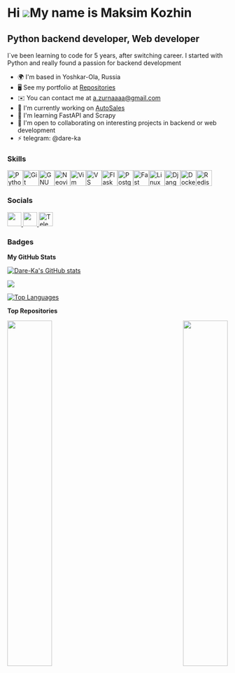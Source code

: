 Hi ![](https://user-images.githubusercontent.com/18350557/176309783-0785949b-9127-417c-8b55-ab5a4333674e.gif)My name is Maksim Kozhin
=====================================================================================================================================

Python backend developer, Web developer
---------------------------------------

I\`ve been learning to code for 5 years, after switching career. I started with Python and really found a passion for backend development

* 🌍  I'm based in Yoshkar-Ola, Russia
* 🖥️  See my portfolio at [Repositories](http://github.com/Dare-Ka?tab=repositories)
* ✉️  You can contact me at [a.zurnaaaa@gmail.com](mailto:a.zurnaaaa@gmail.com)
* 🚀  I'm currently working on [AutoSales](http://github.com/Dare-Ka/AutoSales)
* 🧠  I'm learning FastAPI and Scrapy
* 🤝  I'm open to collaborating on interesting projects in backend or web development
* ⚡  telegram: @dare-ka

### Skills

<p align="left">
<a href="https://www.python.org/" target="_blank" rel="noreferrer"><img src="https://raw.githubusercontent.com/danielcranney/readme-generator/main/public/icons/skills/python-colored.svg" width="36" height="36" alt="Python" /></a><a href="https://git-scm.com/" target="_blank" rel="noreferrer"><img src="https://raw.githubusercontent.com/danielcranney/readme-generator/main/public/icons/skills/git-colored.svg" width="36" height="36" alt="Git" /></a><a href="https://www.gnu.org/software/bash/" target="_blank" rel="noreferrer"><img src="https://raw.githubusercontent.com/danielcranney/readme-generator/main/public/icons/skills/gnubash.svg" width="36" height="36" alt="GNU Bash" /></a><a href="https://neovim.io/" target="_blank" rel="noreferrer"><img src="https://raw.githubusercontent.com/danielcranney/readme-generator/main/public/icons/skills/neovim.svg" width="36" height="36" alt="Neovim" /></a><a href="https://www.vim.org/" target="_blank" rel="noreferrer"><img src="https://raw.githubusercontent.com/danielcranney/readme-generator/main/public/icons/skills/vim.svg" width="36" height="36" alt="Vim" /></a><a href="https://code.visualstudio.com/" target="_blank" rel="noreferrer"><img src="https://raw.githubusercontent.com/danielcranney/readme-generator/main/public/icons/skills/visualstudiocode.svg" width="36" height="36" alt="VS Code" /></a><a href="https://flask.palletsprojects.com/en/2.0.x/" target="_blank" rel="noreferrer"><img src="https://raw.githubusercontent.com/danielcranney/readme-generator/main/public/icons/skills/flask-colored-dark.svg" width="36" height="36" alt="Flask" /></a><a href="https://www.postgresql.org/" target="_blank" rel="noreferrer"><img src="https://raw.githubusercontent.com/danielcranney/readme-generator/main/public/icons/skills/postgresql-colored.svg" width="36" height="36" alt="PostgreSQL" /></a><a href="https://fastapi.tiangolo.com/" target="_blank" rel="noreferrer"><img src="https://raw.githubusercontent.com/danielcranney/readme-generator/main/public/icons/skills/fastapi-colored.svg" width="36" height="36" alt="Fast API" /></a><a href="https://www.linux.org" target="_blank" rel="noreferrer"><img src="https://raw.githubusercontent.com/danielcranney/readme-generator/main/public/icons/skills/linux-colored.svg" width="36" height="36" alt="Linux" /></a><a href="https://www.djangoproject.com/" target="_blank" rel="noreferrer"><img src="https://raw.githubusercontent.com/danielcranney/readme-generator/main/public/icons/skills/django-colored-dark.svg" width="36" height="36" alt="Django" /></a><a href="https://www.docker.com/" target="_blank" rel="noreferrer"><img src="https://raw.githubusercontent.com/danielcranney/readme-generator/main/public/icons/skills/docker-colored.svg" width="36" height="36" alt="Docker" /></a><a href="https://redis.io/" target="_blank" rel="noreferrer"><img src="https://img.icons8.com/?size=100&id=pHS3eRpynIRQ&format=png&color=000000" width="36" height="36" alt="Redis" /></a>
</p>

### Socials

<p align="left"> <a href="https://www.github.com/Dare-Ka" target="_blank" rel="noreferrer"> <picture> <source media="(prefers-color-scheme: dark)" srcset="https://raw.githubusercontent.com/danielcranney/readme-generator/main/public/icons/socials/github-dark.svg" /> <source media="(prefers-color-scheme: light)" srcset="https://raw.githubusercontent.com/danielcranney/readme-generator/main/public/icons/socials/github.svg" /> <img src="https://raw.githubusercontent.com/danielcranney/readme-generator/main/public/icons/socials/github.svg" width="32" height="32" /> </picture> </a> <a href="http://www.instagram.com/dare_ka" target="_blank" rel="noreferrer"> <picture> <source media="(prefers-color-scheme: dark)" srcset="https://raw.githubusercontent.com/danielcranney/readme-generator/main/public/icons/socials/instagram-dark.svg" /> <source media="(prefers-color-scheme: light)" srcset="https://raw.githubusercontent.com/danielcranney/readme-generator/main/public/icons/socials/instagram.svg" /> <img src="https://raw.githubusercontent.com/danielcranney/readme-generator/main/public/icons/socials/instagram.svg" width="32" height="32" /> </picture> </a><a href="https://t.me/dare_ka" target="_blank" rel="noreferrer">
<img src="https://img.icons8.com/?size=100&id=63306&format=png&color=000000" width="32" height="32" alt="Telegram" />
</a></p>

### Badges

<b>My GitHub Stats</b>

<a href="http://www.github.com/Dare-Ka"><img src="https://github-readme-stats.vercel.app/api?username=Dare-Ka&show_icons=true&hide=issues,&title_color=0891b2&text_color=ffffff&icon_color=f97316&bg_color=1c1917&hide_border=true&show_icons=true" alt="Dare-Ka's GitHub stats" /></a>

<a href="http://www.github.com/Dare-Ka"><img src="https://github-readme-streak-stats.herokuapp.com/?user=Dare-Ka&stroke=ffffff&background=1c1917&ring=0891b2&fire=0891b2&currStreakNum=ffffff&currStreakLabel=0891b2&sideNums=ffffff&sideLabels=ffffff&dates=ffffff&hide_border=true" /></a>

<a href="https://github.com/Dare-Ka" align="left"><img src="https://github-readme-stats.vercel.app/api/top-langs/?username=Dare-Ka&langs_count=10&title_color=0891b2&text_color=ffffff&icon_color=f97316&bg_color=1c1917&hide_border=true&locale=en&custom_title=Top%20%Languages" alt="Top Languages" /></a>

<b>Top Repositories</b>

<div width="100%" align="center"><a href="https://github.com/Dare-Ka/weather-movie_bot" align="left"><img align="left" width="45%" src="https://github-readme-stats.vercel.app/api/pin/?username=Dare-Ka&repo=weather-movie_bot&title_color=0891b2&text_color=ffffff&icon_color=f97316&bg_color=1c1917&hide_border=true&locale=en" /></a><a href="https://github.com/Dare-Ka/AutoSales" align="right"><img align="right" width="45%" src="https://github-readme-stats.vercel.app/api/pin/?username=Dare-Ka&repo=AutoSales&title_color=0891b2&text_color=ffffff&icon_color=f97316&bg_color=1c1917&hide_border=true&locale=en" /></a></div><br /><br /><br /><br /><br /><br /><br />
